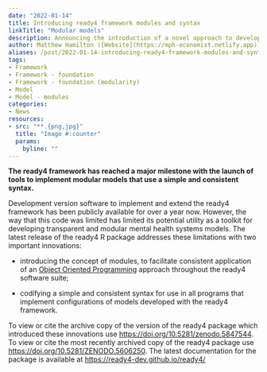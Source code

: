 ```yaml
---
date: "2022-01-14"
title: Introducing ready4 framework modules and syntax
linkTitle: "Modular models"
description: Announcing the introduction of a novel approach to developing modular models with a simple, consistent syntax.
author: Matthew Hamilton ([Website](https://mph-economist.netlify.app)) 
aliases: /post/2022-01-14-introducing-ready4-framework-modules-and-syntax/
tags:
- Framework
- Framework - foundation
- Framework - foundation (modularity)
- Model
- Model - modules
categories:
- News
resources:
- src: "**.{png,jpg}"
  title: "Image #:counter"
  params:
    byline: ""
---
```


**The ready4 framework has reached a major milestone with the launch of tools to implement modular models that use a simple and consistent syntax.**

Development version software to implement and extend the ready4 framework has been publicly available for over a year now. However, the way that this code was limited has limited its potential utility as a toolkit for developing transparent and modular mental health systems models. The latest release of the ready4 R package addresses these limitations with two important innovations:

- introducing the concept of modules, to facilitate consistent application of an [Object Oriented Programming](https://ready4-dev.github.io/ready4/articles/V_03.html) approach throughout the ready4 software suite;

- codifying a simple and consistent syntax for use in all programs that implement configurations of models developed with the ready4 framework.

To view or cite the archive copy of the version of the ready4 package which introduced these innovations use https://doi.org/10.5281/zenodo.5847544. To view or cite the most recently archived copy of the ready4 package use https://doi.org/10.5281/ZENODO.5606250. The latest documentation for the package is available at https://ready4-dev.github.io/ready4/ 


